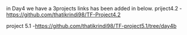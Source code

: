 in Day4 we have a 3projects links has been added in below.
priject4.2 - https://github.com/thatikrindi98/TF-Project4.2

project 5.1 -https://github.com/thatikrindi98/TF-project5.1/tree/day4b